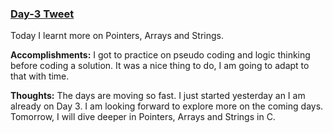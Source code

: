 ### [Day-3 Tweet](https://twitter.com/BetaScribbles/status/1423361963833298944)

Today I learnt more on Pointers, Arrays and Strings.

**Accomplishments:** I got to practice on pseudo coding and logic thinking before coding a solution. It was a nice thing to do, I am going to adapt to that with time. 

**Thoughts:** The days are moving so fast. I just started yesterday an I am already on Day 3. I am looking forward to explore more on the coming days. Tomorrow, I will dive deeper in Pointers, Arrays and Strings in C.
